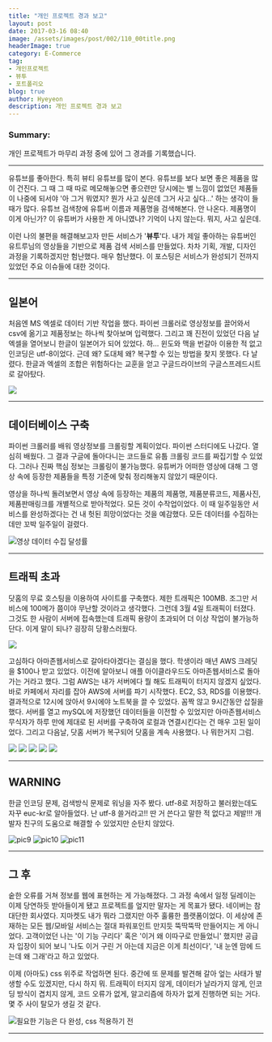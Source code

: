 ```yaml
---
title: "개인 프로젝트 경과 보고"
layout: post
date: 2017-03-16 08:40
image: /assets/images/post/002/110_00title.png
headerImage: true
category: E-Commerce
tag:
- 개인프로젝트
- 뷰투
- 포트폴리오
blog: true
author: Hyeyeon
description: 개인 프로젝트 경과 보고
---
```


### Summary:

개인 프로젝트가 마무리 과정 중에 있어 그 경과를 기록했습니다.

---

유튜브를 좋아한다. 특히 뷰티 유튜브를 많이 본다. 유튜브를 보다 보면 좋은 제품을 많이 건진다. 그 때 그 때 따로 메모해놓으면 좋으련만 당시에는 별 느낌이 없었던 제품들이 나중에 되서야 '아 그거 뭐였지? 뭔가 사고 싶은데 그거 사고 싶다...' 하는 생각이 들 때가 많다. 유튜브 검색창에 유튜버 이름과 제품명을 검색해본다. 안 나온다. 제품명이 이게 아닌가? 이 유튜버가 사용한 게 아니였나? 기억이 나지 않는다. 뭐지, 사고 싶은데.

이런 나의 불편을 해결해보고자 만든 서비스가 '**뷰투**'다. 내가 제일 좋아하는 유튜버인 유트루님의 영상들을 기반으로 제품 검색 서비스를 만들었다. 차차 기획, 개발, 디자인 과정을 기록하겠지만 험난했다. 매우 험난했다. 이 포스팅은 서비스가 완성되기 전까지 있었던 주요 이슈들에 대한 것이다.

---

## 일본어

처음엔 MS 엑셀로 데이터 기반 작업을 했다. 파이썬 크롤러로 영상정보를 끌어와서 csv에 옮기고 제품정보는 하나씩 찾아보며 입력했다. 그리고 꽤 진전이 있었던 다음 날 엑셀을 열어보니 한글이 일본어가 되어 있었다. 하... 윈도와 맥을 번갈아 이용한 적 없고 인코딩은 utf-8이었다. 근데 왜? 도대체 왜? 복구할 수 있는 방법을 찾지 못했다. 다 날렸다. 한글과 엑셀의 조합은 위험하다는 교훈을 얻고 구글드라이브의 구글스프레드시트로 갈아탔다.

![](/assets/images/post/002/110_08.png)

---

## 데이터베이스 구축

파이썬 크롤러를 배워 영상정보를 크롤링할 계획이었다. 파이썬 스터디에도 나갔다. 열심히 배웠다. 그 결과 구글에 돌아다니는 코드들로 유툽 크롤링 코드를 짜집기할 수 있었다. 그러나 진짜 핵심 정보는 크롤링이 불가능했다. 유튜버가 어떠한 영상에 대해 그 영상 속에 등장한 제품들을 특정 기준에 맞춰 정리해놓지 않았기 때문이다.

영상을 하나씩 돌려보면서 영상 속에 등장하는 제품의 제품명, 제품분류코드, 제품사진, 제품판매링크를 개별적으로 받아적었다. 모든 것이 수작업이었다. 이 때 일주일동안 서비스를 완성하겠다는 건 내 헛된 희망이었다는 것을 예감했다. 모든 데이터를 수집하는데만 꼬박 일주일이 걸렸다.

![영상 데이터 수집 달성률](/assets/images/post/002/110_01.png)

---

## 트래픽 초과

닷홈의 무료 호스팅을 이용하여 사이트를 구축했다. 제한 트래픽은 100MB. 조그만 서비스에 100메가 쯤이야 무난할 것이라고 생각했다. 그런데 3월 4일 트래픽이 터졌다. 그것도 한 사람이 서버에 접속했는데 트래픽 용량이 초과되어 더 이상 작업이 불가능하단다. 이게 말이 되나? 굉장히 당황스러웠다.

![](/assets/images/post/002/110_02.png)

고심하다 아마존웹서비스로 갈아타야겠다는 결심을 했다. 학생이라 매년 AWS 크레딧을 $100나 받고 있었다. 이전에 알아보니 애플 아이클라우드도 아마존웹서비스로 돌아가는 거라고 했다. 그럼 AWS는 내가 서버에다 뭘 해도 트래픽이 터지지 않겠지 싶었다. 바로 카페에서 자리를 잡아 AWS에 서버를 파기 시작했다. EC2, S3, RDS를 이용했다. 결과적으로 12시에 앉아서 9시에야 노트북을 끌 수 있었다. 꼼짝 않고 9시간동안 삽질을 했다. 서버를 열고 mySQL에 저장했던 데이터들을 이전할 수 있었지만 아마존웹서비스 무식자가 하루 만에 제대로 된 서버를 구축하여 로컬과 연결시킨다는 건 매우 고된 일이었다. 그리고 다음날, 닷홈 서버가 복구되어 닷홈을 계속 사용했다. 나 뭐한거지 그럼.

![](/assets/images/post/002/110_03.png)
![](/assets/images/post/002/110_04.png)
![](/assets/images/post/002/110_05.png)
![](/assets/images/post/002/110_06.png)
![](/assets/images/post/002/110_07.png)

---

## WARNING

한글 인코딩 문제, 검색방식 문제로 워닝을 자주 봤다. utf-8로 저장하고 불러왔는데도 자꾸 euc-kr로 알아들었다. 난 utf-8 쓸거라고!! 딴 거 쓴다고 말한 적 없다고 제발!!! 개발자 친구의 도움으로 해결할 수 있었지만 순탄치 않았다.

![pic9](/assets/images/post/002/110_09.png)
![pic10](/assets/images/post/002/110_10.png)
![pic11](/assets/images/post/002/110_11.png)

---

## 그 후

숱한 오류를 거쳐 정보를 웹에 표현하는 게 가능해졌다. 그 과정 속에서 일정 딜레이는 이제 당연하듯 받아들이게 됐고 프로젝트를 엎지만 말자는 게 목표가 됐다. 네이버는 참 대단한 회사였다. 지마켓도 내가 뭐라 그랬지만 아주 훌륭한 플랫폼이었다. 이 세상에 존재하는 모든 웹/모바일 서비스는 절대 파워포인트 만지듯 뚝딱뚝딱 만들어지는 게 아니었다. 고객이었던 나는 '이 기능 구리다' 혹은 '이거 왜 이따구로 만들었니' 했지만 공급자 입장이 되어 보니 '나도 이거 구린 거 아는데 지금은 이게 최선이다', '내 눈엔 맘에 드는데 왜 그래'라고 하고 있었다.

이제 (아마도) css 위주로 작업하면 된다. 중간에 또 문제를 발견해 갈아 엎는 사태가 발생할 수도 있겠지만, 다시 하지 뭐. 트래픽이 터지지 않게, 데이터가 날라가지 않게, 인코딩 방식이 겹치지 않게, 코드 오류가 없게, 알고리즘에 하자가 없게 진행하면 되는 거다. 몇 주 사이 탈모가 생길 것 같다.

![필요한 기능은 다 완성, css 적용하기 전](/assets/images/post/002/110_12.png)

---
